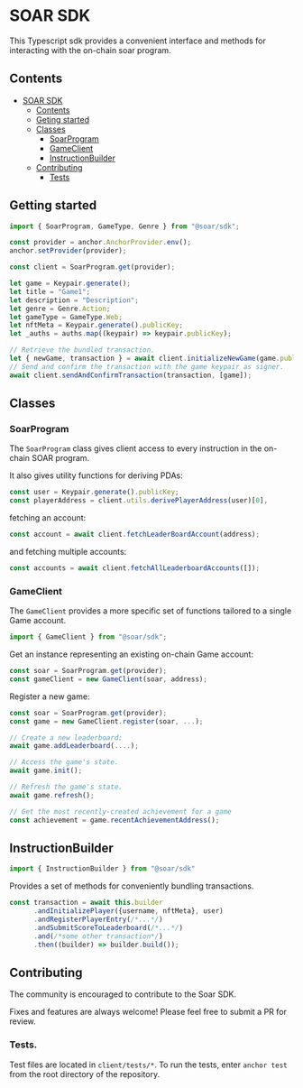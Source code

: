 # SOAR SDK

This Typescript sdk provides a convenient interface and methods for interacting with the on-chain soar program.

## Contents

- [SOAR SDK](#soar-sdk)
  - [Contents](#contents)
  - [Geting started](#getting-started)
  - [Classes](#classes)
    - [SoarProgram](#soarprogram)
    - [GameClient](#gameclient)
    - [InstructionBuilder](#instructionbuilder)
  - [Contributing](#contributing)
    - [Tests](#tests)

## Getting started

```typescript
import { SoarProgram, GameType, Genre } from "@soar/sdk";

const provider = anchor.AnchorProvider.env();
anchor.setProvider(provider);

const client = SoarProgram.get(provider);

let game = Keypair.generate();
let title = "Game1";
let description = "Description";
let genre = Genre.Action;
let gameType = GameType.Web; 
let nftMeta = Keypair.generate().publicKey;
let _auths = auths.map((keypair) => keypair.publicKey);

// Retrieve the bundled transaction.
let { newGame, transaction } = await client.initializeNewGame(game.publicKey, title, description, genre, gameType, nftMeta, _auths);
// Send and confirm the transaction with the game keypair as signer. 
await client.sendAndConfirmTransaction(transaction, [game]);
```

## Classes

### SoarProgram

The `SoarProgram` class gives client access to every instruction in the on-chain SOAR program.

It also gives utility functions for deriving PDAs:

```typescript
const user = Keypair.generate().publicKey;
const playerAddress = client.utils.derivePlayerAddress(user)[0],
```

fetching an account:

```typescript
const account = await client.fetchLeaderBoardAccount(address);
```

and fetching multiple accounts:

```typescript
const accounts = await client.fetchAllLeaderboardAccounts([]);
```

### GameClient

The `GameClient` provides a more specific set of functions tailored to a single Game account.

```typescript
import { GameClient } from "@soar/sdk";
```

Get an instance representing an existing on-chain Game account:

```typescript
const soar = SoarProgram.get(provider);
const gameClient = new GameClient(soar, address);
```

Register a new game:

```typescript
const soar = SoarProgram.get(provider);
const game = new GameClient.register(soar, ...);
```

```typescript
// Create a new leaderboard:
await game.addLeaderboard(....);

// Access the game's state.
await game.init();

// Refresh the game's state.
await game.refresh();

// Get the most recently-created achievement for a game
const achievement = game.recentAchievementAddress();
```

## InstructionBuilder

```typescript
import { InstructionBuilder } from "@soar/sdk"
```

Provides a set of methods for conveniently bundling transactions.

```typescript
const transaction = await this.builder
      .andInitializePlayer({username, nftMeta}, user)
      .andRegisterPlayerEntry(/*...*/)
      .andSubmitScoreToLeaderboard(/*...*/)
      .and(/*some other transaction*/)
      .then((builder) => builder.build());
```

## Contributing

The community is encouraged to contribute to the Soar SDK.

Fixes and features are always welcome! Please feel free to submit a PR for review.

### Tests.

Test files are located in `client/tests/*`. To run the tests, enter `anchor test` from the root directory of the repository.
